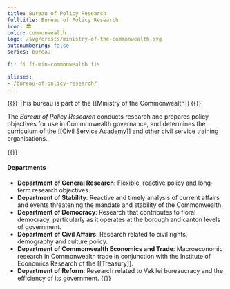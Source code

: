```yaml
---
title: Bureau of Policy Research
fulltitle: Bureau of Policy Research
icon: 🏛️
color: commonwealth
logo: /svg/crests/ministry-of-the-commonwealth.svg
autonumbering: false
series: bureau

fi: fi fi-min-commonwealth fis

aliases:
- /bureau-of-policy-research/
---
```

{{<note series>}}
 This bureau is part of the [[Ministry of the Commonwealth]]
{{</note>}}

The *Bureau of Policy Research* conducts research and prepares policy objectives for use in Commonwealth governance, and determines the curriculum of the [[Civil Service Academy]] and other civil service training organisations.

{{<note panel>}}
#### Departments

* **Department of General Research**: Flexible, reactive policy and long-term research objectives.
* **Department of Stability**: Reactive and timely analysis of current affairs and events threatening the mandate and stability of the Commonwealth.
* **Department of Democracy**: Research that contributes to floral democracy, particularly as it operates at the borough and canton levels of government.
* **Department of Civil Affairs**: Research related to civil rights, demography and culture policy.
* **Department of Commonwealth Economics and Trade**: Macroeconomic research in Commonwealth trade in conjunction with the Institute of Economics Research of the [[Treasury]].
* **Department of Reform**: Research related to Vekllei bureaucracy and the efficiency of its government.
{{</note>}}